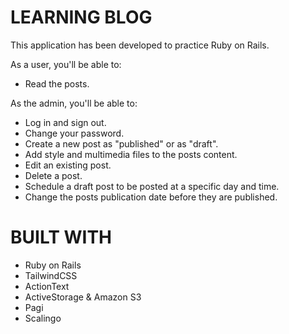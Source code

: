 # LEARNING BLOG

<p>This application has been developed to practice Ruby on Rails.</p>
<p>As a user, you'll be able to:</p>
<ul>
  <li>Read the posts.</li>
</ul>
<p>As the admin, you'll be able to:</p>
<ul>
  <li>Log in and sign out.</li>
  <li>Change your password.</li>
  <li>Create a new post as "published" or as "draft".</li>
  <li>Add style and multimedia files to the posts content.</li>
  <li>Edit an existing post.</li>
  <li>Delete a post.</li>
  <li>Schedule a draft post to be posted at a specific day and time.</li>
  <li>Change the posts publication date before they are published.</li>
</ul>

# BUILT WITH

<ul>
  <li>Ruby on Rails</li>
  <li>TailwindCSS</li>
  <li>ActionText</li>
  <li>ActiveStorage & Amazon S3</li>
  <li>Pagi</li>
  <li>Scalingo</li>
</ul>
